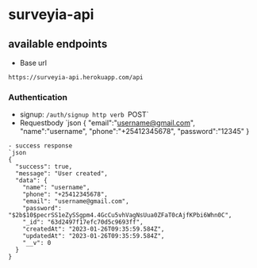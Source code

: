 # surveyia-api

## available endpoints
- Base url 
```
https://surveyia-api.herokuapp.com/api
```
### Authentication
- signup: `/auth/signup http verb `POST`
- Requestbody
`json
{
  "email":"username@gmail.com",
  "name":"username",
  "phone":"+25412345678",
  "password":"12345"
}
```
- success response 
`json
{
  "success": true,
  "message": "User created",
  "data": {
    "name": "username",
    "phone": "+25412345678",
    "email": "username@gmail.com",
    "password": "$2b$10$pecrSS1eZySSgpm4.4GcCu5vhVagNsUua0ZFaT0cAjfKPbi6Whn0C",
    "_id": "63d2497f17efc70d5c9693ff",
    "createdAt": "2023-01-26T09:35:59.584Z",
    "updatedAt": "2023-01-26T09:35:59.584Z",
    "__v": 0
  }
}
```

